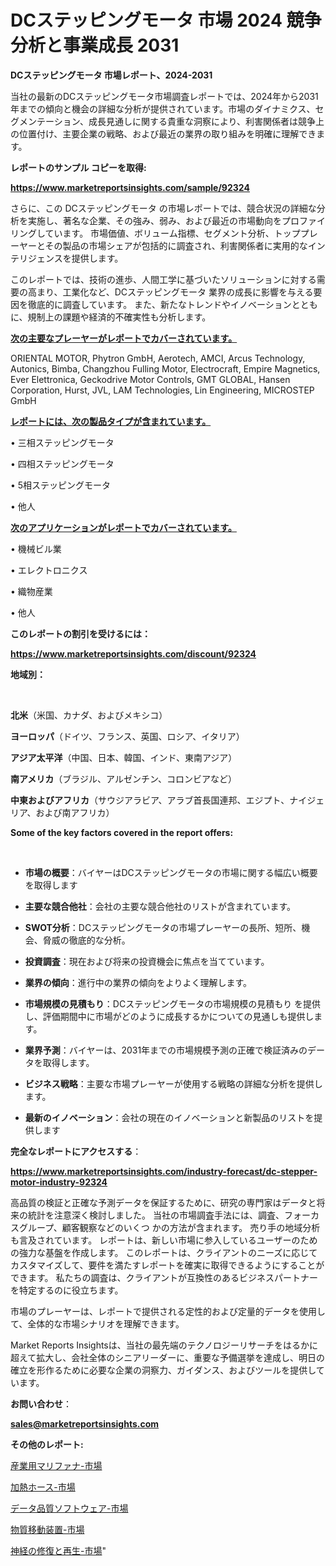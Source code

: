 # DCステッピングモータ 市場 2024 競争分析と事業成長 2031

<strong>DCステッピングモータ 市場レポート、2024-2031</strong>

当社の最新のDCステッピングモータ市場調査レポートでは、2024年から2031年までの傾向と機会の詳細な分析が提供されています。市場のダイナミクス、セグメンテーション、成長見通しに関する貴重な洞察により、利害関係者は競争上の位置付け、主要企業の戦略、および最近の業界の取り組みを明確に理解できます。



<strong>レポートのサンプル コピーを取得:</strong> <a href=https://www.marketreportsinsights.com/sample/92324>

<strong><u>https://www.marketreportsinsights.com/sample/92324</u></strong></a>

さらに、この DCステッピングモータ の市場レポートでは、競合状況の詳細な分析を実施し、著名な企業、その強み、弱み、および最近の市場動向をプロファイリングしています。 市場価値、ボリューム指標、セグメント分析、トッププレーヤーとその製品の市場シェアが包括的に調査され、利害関係者に実用的なインテリジェンスを提供します。

このレポートでは、技術の進歩、人間工学に基づいたソリューションに対する需要の高まり、工業化など、DCステッピングモータ 業界の成長に影響を与える要因を徹底的に調査しています。 また、新たなトレンドやイノベーションとともに、規制上の課題や経済的不確実性も分析します。



<strong><u>次の主要なプレーヤーがレポートでカバーされています。</u></strong>

ORIENTAL MOTOR, Phytron GmbH, Aerotech, AMCI, Arcus Technology, Autonics, Bimba, Changzhou Fulling Motor, Electrocraft, Empire Magnetics, Ever Elettronica, Geckodrive Motor Controls, GMT GLOBAL, Hansen Corporation, Hurst, JVL, LAM Technologies, Lin Engineering, MICROSTEP GmbH



<strong><u><b>レポートには、次の製品タイプが含まれています。</b></u></strong>

• 三相ステッピングモータ

• 四相ステッピングモータ

• 5相ステッピングモータ

• 他人



<strong><u><b>次のアプリケーションがレポートでカバーされています。</b></u></strong>

• 機械ビル業

• エレクトロニクス

• 織物産業

• 他人



<strong><b>このレポートの割引を受けるには：</b></strong>

<a href=https://www.marketreportsinsights.com/discount/92324>

<strong><u>https://www.marketreportsinsights.com/discount/92324</u></strong></a>



<strong>地域別：</strong>

<strong> </strong>



<strong>北米</strong>（米国、カナダ、およびメキシコ）



<strong>ヨーロッパ</strong>（ドイツ、フランス、英国、ロシア、イタリア）



<strong>アジア太平洋</strong>（中国、日本、韓国、インド、東南アジア）



<strong>南アメリカ</strong>（ブラジル、アルゼンチン、コロンビアなど）



<strong>中東およびアフリカ</strong>（サウジアラビア、アラブ首長国連邦、エジプト、ナイジェリア、および南アフリカ）



<strong>Some of the key factors covered in the report offers:</strong>

<strong> </strong>
<ul>
  <li>

<strong>市場の概要</strong>：バイヤーはDCステッピングモータの市場に関する幅広い概要を取得します</li>
  <li>

<strong>主要な競合他社</strong>：会社の主要な競合他社のリストが含まれています。</li>
  <li>

<strong>SWOT分析</strong>：DCステッピングモータの市場プレーヤーの長所、短所、機会、脅威の徹底的な分析。</li>
  <li>

<strong>投資調査</strong>：現在および将来の投資機会に焦点を当てています。</li>
  <li>

<strong>業界の傾向</strong>：進行中の業界の傾向をよりよく理解します。</li>
  <li>

<strong>市場規模の見積もり</strong>：DCステッピングモータの市場規模の見積もり を提供し、評価期間中に市場がどのように成長するかについての見通しも提供します。</li>
  <li>

<strong>業界予測</strong>：バイヤーは、2031年までの市場規模予測の正確で検証済みのデータを取得します。</li>
  <li>

<strong>ビジネス戦略</strong>：主要な市場プレーヤーが使用する戦略の詳細な分析を提供します。</li>
  <li>

<strong>最新のイノベーション</strong>：会社の現在のイノベーションと新製品のリストを提供します</li>
</ul>


<strong>完全なレポートにアクセスする</strong>：

<a href=https://www.marketreportsinsights.com/industry-forecast/dc-stepper-motor-industry-92324>

<strong><u>https://www.marketreportsinsights.com/industry-forecast/dc-stepper-motor-industry-92324</u></strong></a>

高品質の検証と正確な予測データを保証するために、研究の専門家はデータと将来の統計を注意深く検討しました。 当社の市場調査手法には、調査、フォーカスグループ、顧客観察などのいくつ かの方法が含まれます。 売り手の地域分析も言及されています。 レポートは、新しい市場に参入しているユーザーのための強力な基盤を作成します。 このレポートは、クライアントのニーズに応じてカスタマイズして、要件を満たすレポートを確実に取得できるようにすることができます。 私たちの調査は、クライアントが互換性のあるビジネスパートナーを特定するのに役立ちます。

市場のプレーヤーは、レポートで提供される定性的および定量的データを使用して、全体的な市場シナリオを理解できます。

Market Reports Insightsは、当社の最先端のテクノロジーリサーチをはるかに超えて拡大し、会社全体のシニアリーダーに、重要な予備選挙を達成し、明日の確立を形作るために必要な企業の洞察力、ガイダンス、およびツールを提供しています。



<strong><b>お問い合わせ</b></strong>：

<a href=mailto:sales@marketreportsinsights.com>

<strong><u>sales@marketreportsinsights.com</u></strong></a>



<strong>その他のレポート:</strong>

<a href=https://www.linkedin.com/pulse/産業用マリファナ-市場-2023-新興市場-将来の動向と市場需要-2030-trend-titans-360-analysis-y3nrf/>産業用マリファナ-市場</a>

<a href=https://www.linkedin.com/pulse/加熱ホース-市場-2030-年までの需要に焦点を当てた-2023-年調査レポート-pr-news-hub-nqjrf/>加熱ホース-市場</a>

<a href=https://www.linkedin.com/pulse/データ品質ソフトウェア-市場-2023-新興市場-将来の動向と市場需要-fvndf/>データ品質ソフトウェア-市場</a>

<a href=https://www.linkedin.com/pulse/物質移動装置-市場-2023-swot-分析と最新イノベーション-2030-zh4pf/>物質移動装置-市場</a>

<a href=https://www.linkedin.com/pulse/神経の修復と再生-市場-2023-競争分析と事業成長-2030-trend-tracking-toolbox-24-analysis-e6dpf/>神経の修復と再生-市場</a>"
